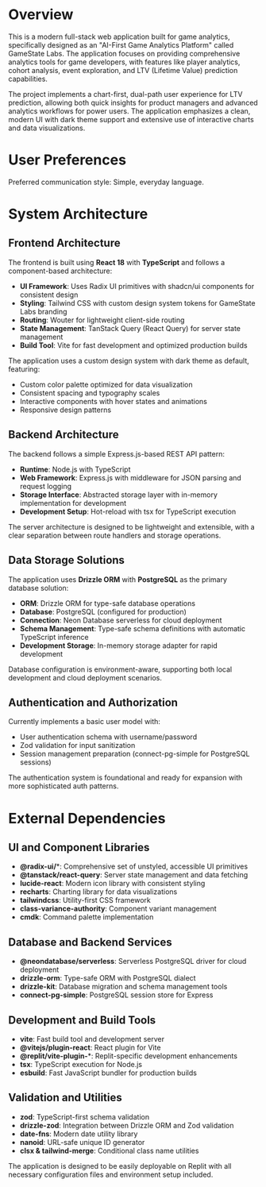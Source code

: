 # Overview

This is a modern full-stack web application built for game analytics, specifically designed as an "AI-First Game Analytics Platform" called GameState Labs. The application focuses on providing comprehensive analytics tools for game developers, with features like player analytics, cohort analysis, event exploration, and LTV (Lifetime Value) prediction capabilities.

The project implements a chart-first, dual-path user experience for LTV prediction, allowing both quick insights for product managers and advanced analytics workflows for power users. The application emphasizes a clean, modern UI with dark theme support and extensive use of interactive charts and data visualizations.

# User Preferences

Preferred communication style: Simple, everyday language.

# System Architecture

## Frontend Architecture

The frontend is built using **React 18** with **TypeScript** and follows a component-based architecture:

- **UI Framework**: Uses Radix UI primitives with shadcn/ui components for consistent design
- **Styling**: Tailwind CSS with custom design system tokens for GameState Labs branding
- **Routing**: Wouter for lightweight client-side routing
- **State Management**: TanStack Query (React Query) for server state management
- **Build Tool**: Vite for fast development and optimized production builds

The application uses a custom design system with dark theme as default, featuring:
- Custom color palette optimized for data visualization
- Consistent spacing and typography scales
- Interactive components with hover states and animations
- Responsive design patterns

## Backend Architecture

The backend follows a simple Express.js-based REST API pattern:

- **Runtime**: Node.js with TypeScript
- **Web Framework**: Express.js with middleware for JSON parsing and request logging
- **Storage Interface**: Abstracted storage layer with in-memory implementation for development
- **Development Setup**: Hot-reload with tsx for TypeScript execution

The server architecture is designed to be lightweight and extensible, with a clear separation between route handlers and storage operations.

## Data Storage Solutions

The application uses **Drizzle ORM** with **PostgreSQL** as the primary database solution:

- **ORM**: Drizzle ORM for type-safe database operations
- **Database**: PostgreSQL (configured for production)
- **Connection**: Neon Database serverless for cloud deployment
- **Schema Management**: Type-safe schema definitions with automatic TypeScript inference
- **Development Storage**: In-memory storage adapter for rapid development

Database configuration is environment-aware, supporting both local development and cloud deployment scenarios.

## Authentication and Authorization

Currently implements a basic user model with:
- User authentication schema with username/password
- Zod validation for input sanitization
- Session management preparation (connect-pg-simple for PostgreSQL sessions)

The authentication system is foundational and ready for expansion with more sophisticated auth patterns.

# External Dependencies

## UI and Component Libraries

- **@radix-ui/***: Comprehensive set of unstyled, accessible UI primitives
- **@tanstack/react-query**: Server state management and data fetching
- **lucide-react**: Modern icon library with consistent styling
- **recharts**: Charting library for data visualizations
- **tailwindcss**: Utility-first CSS framework
- **class-variance-authority**: Component variant management
- **cmdk**: Command palette implementation

## Database and Backend Services

- **@neondatabase/serverless**: Serverless PostgreSQL driver for cloud deployment
- **drizzle-orm**: Type-safe ORM with PostgreSQL dialect
- **drizzle-kit**: Database migration and schema management tools
- **connect-pg-simple**: PostgreSQL session store for Express

## Development and Build Tools

- **vite**: Fast build tool and development server
- **@vitejs/plugin-react**: React plugin for Vite
- **@replit/vite-plugin-***: Replit-specific development enhancements
- **tsx**: TypeScript execution for Node.js
- **esbuild**: Fast JavaScript bundler for production builds

## Validation and Utilities

- **zod**: TypeScript-first schema validation
- **drizzle-zod**: Integration between Drizzle ORM and Zod validation
- **date-fns**: Modern date utility library
- **nanoid**: URL-safe unique ID generator
- **clsx & tailwind-merge**: Conditional class name utilities

The application is designed to be easily deployable on Replit with all necessary configuration files and environment setup included.